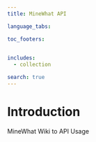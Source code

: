 ```yaml
---
title: MineWhat API

language_tabs:

toc_footers:
  

includes:
  - collection

search: true
---
```


# Introduction

MineWhat Wiki to API Usage




